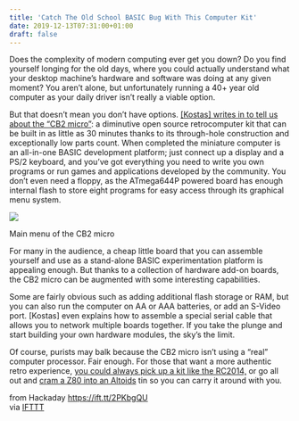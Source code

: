 ```yaml
---
title: 'Catch The Old School BASIC Bug With This Computer Kit'
date: 2019-12-13T07:31:00+01:00
draft: false
---
```


Does the complexity of modern computing ever get you down? Do you find yourself longing for the old days, where you could actually understand what your desktop machine’s hardware and software was doing at any given moment? You aren’t alone, but unfortunately running a 40+ year old computer as your daily driver isn’t really a viable option.

But that doesn’t mean you don’t have options. [\[Kostas\] writes in to tell us about the “CB2 micro”](http://cb2.qrp.gr/index.htm): a diminutive open source retrocomputer kit that can be built in as little as 30 minutes thanks to its through-hole construction and exceptionally low parts count. When completed the miniature computer is an all-in-one BASIC development platform; just connect up a display and a PS/2 keyboard, and you’ve got everything you need to write you own programs or run games and applications developed by the community. You don’t even need a floppy, as the ATmega644P powered board has enough internal flash to store eight programs for easy access through its graphical menu system.

[![](https://hackaday.com/wp-content/uploads/2019/12/cb2_detail.png?w=370)](https://hackaday.com/wp-content/uploads/2019/12/cb2_detail.png)

Main menu of the CB2 micro

For many in the audience, a cheap little board that you can assemble yourself and use as a stand-alone BASIC experimentation platform is appealing enough. But thanks to a collection of hardware add-on boards, the CB2 micro can be augmented with some interesting capabilities.

Some are fairly obvious such as adding additional flash storage or RAM, but you can also run the computer on AA or AAA batteries, or add an S-Video port. \[Kostas\] even explains how to assemble a special serial cable that allows you to network multiple boards together. If you take the plunge and start building your own hardware modules, the sky’s the limit.

Of course, purists may balk because the CB2 micro isn’t using a “real” computer processor. Fair enough. For those that want a more authentic retro experience, [you could always pick up a kit like the RC2014,](https://hackaday.com/2019/10/02/review-the-rc2014-micro-single-board-z80-retrocomputer/) or go all out and [cram a Z80 into an Altoids](https://hackaday.com/2019/09/17/a-curiously-strong-z80-in-your-pocket/) tin so you can carry it around with you.

  
  
from Hackaday https://ift.tt/2PKbgQU  
via [IFTTT](https://ifttt.com/?ref=da&site=blogger)